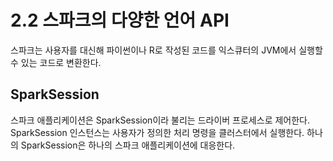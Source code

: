 # 2.2 스파크의 다양한 언어 API

스파크는 사용자를 대신해 파이썬이나 R로 작성된 코드를 익스큐터의 JVM에서 실행할 수 있는 코드로 변환한다.

## SparkSession

스파크 애플리케이션은 SparkSession이라 불리는 드라이버 프로세스로 제어한다. SparkSession 인스턴스는 사용자가 정의한 처리 명령을 클러스터에서 실행한다. 하나의 SparkSession은 하나의 스파크 애플리케이션에 대응한다.